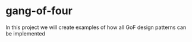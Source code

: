 # gang-of-four
In this project we will create examples of how all GoF design patterns can be implemented
